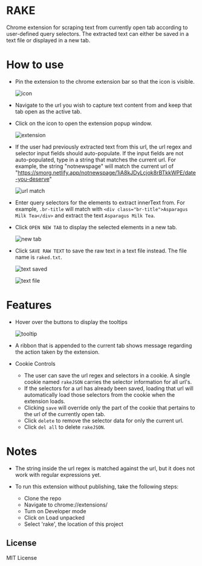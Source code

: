 # RAKE

Chrome extension for scraping text from currently open tab according to user-defined query selectors. The extracted text can either be saved in a text file or displayed in a new tab.

# How to use

- Pin the extension to the chrome extension bar so that the icon is visible.

  ![icon](images/extension-icon.png)

- Navigate to the url you wish to capture text content from and keep that tab open as the active tab.

- Click on the icon to open the extension popup window.

  ![extension](images/rake-extension.png)

- If the user had previously extracted text from this url, the url regex and selector input fields should auto-populate. If the input fields are not auto-populated, type in a string that matches the current url. For example, the string "notnewspage" will match the current url of "https://smorg.netlify.app/notnewspage/1iA8kJDyLcjok8rBTkkWPE/date-you-deserve"

  ![url match](images/url-match.png)

- Enter query selectors for the elements to extract innerText from. For example, `.br-title` will match with `<div class="br-title">Asparagus Milk Tea</div>` and extract the text `Asparagus Milk Tea`.

- Click `OPEN NEW TAB` to display the selected elements in a new tab.

  ![new tab](images/new-tab.png)

- Click `SAVE RAW TEXT` to save the raw text in a text file instead. The file name is `raked.txt`.

  ![text saved](images/text-saved.png)

  ![text file](images/text-file.png)

# Features

- Hover over the buttons to display the tooltips

  ![tooltip](images/tooltip.png)

- A ribbon that is appended to the current tab shows message regarding the action taken by the extension.

- Cookie Controls
  - The user can save the url regex and selectors in a cookie. A single cookie named `rakeJSON` carries the selector information for all url's.
  - If the selectors for a url has already been saved, loading that url will automatically load those selectors from the cookie when the extension loads.
  - Clicking `save` will override only the part of the cookie that pertains to the url of the currently open tab.
  - Click `delete` to remove the selector data for only the current url.
  - Click `del all` to delete `rakeJSON`.

# Notes

- The string inside the url regex is matched against the url, but it does not work with regular expressions yet.

- To run this extension without publishing, take the following steps:
  - Clone the repo
  - Navigate to chrome://extensions/
  - Turn on Developer mode
  - Click on Load unpacked
  - Select 'rake', the location of this project

## License

MIT License

